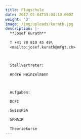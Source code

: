 ```yaml
---
title: Flugschule
date: 2017-01-04T15:04:10.000Z
weight: '3'
image: /img/uploads/kurath.jpg
description: |-
  **Josef Kurath**

  T +41 78 810 45 49\
  <mailto:josef.kurath@mfgt.ch>



  Stellvertreter:

  André Heinzelmann



  Aufgaben:

  DCFI

  SwissPSA

  SPHAIR

  Theoriekurse
---
```


